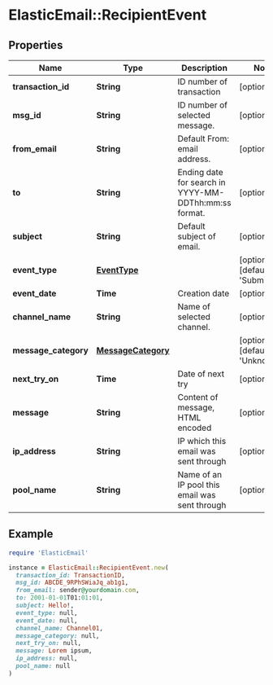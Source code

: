# ElasticEmail::RecipientEvent

## Properties

| Name | Type | Description | Notes |
| ---- | ---- | ----------- | ----- |
| **transaction_id** | **String** | ID number of transaction | [optional] |
| **msg_id** | **String** | ID number of selected message. | [optional] |
| **from_email** | **String** | Default From: email address. | [optional] |
| **to** | **String** | Ending date for search in YYYY-MM-DDThh:mm:ss format. | [optional] |
| **subject** | **String** | Default subject of email. | [optional] |
| **event_type** | [**EventType**](EventType.md) |  | [optional][default to &#39;Submission&#39;] |
| **event_date** | **Time** | Creation date | [optional] |
| **channel_name** | **String** | Name of selected channel. | [optional] |
| **message_category** | [**MessageCategory**](MessageCategory.md) |  | [optional][default to &#39;Unknown&#39;] |
| **next_try_on** | **Time** | Date of next try | [optional] |
| **message** | **String** | Content of message, HTML encoded | [optional] |
| **ip_address** | **String** | IP which this email was sent through | [optional] |
| **pool_name** | **String** | Name of an IP pool this email was sent through | [optional] |

## Example

```ruby
require 'ElasticEmail'

instance = ElasticEmail::RecipientEvent.new(
  transaction_id: TransactionID,
  msg_id: ABCDE_9RPhSWiaJq_ab1g1,
  from_email: sender@yourdomain.com,
  to: 2001-01-01T01:01:01,
  subject: Hello!,
  event_type: null,
  event_date: null,
  channel_name: Channel01,
  message_category: null,
  next_try_on: null,
  message: Lorem ipsum,
  ip_address: null,
  pool_name: null
)
```

